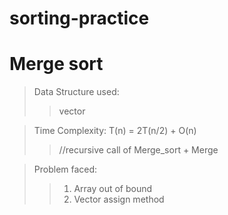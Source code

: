 # sorting-practice
# Merge sort
  >Data Structure used:
  >>vector
  
  >Time Complexity: T(n) = 2T(n/2) + O(n)
  >>//recursive call of Merge_sort + Merge
  
  >Problem faced:
  >>1. Array out of bound
  >>2. Vector assign method
